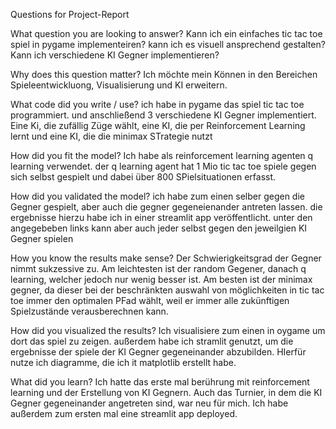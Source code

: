 Questions for Project-Report

What question you are looking to answer?
Kann ich ein einfaches tic tac toe spiel in pygame implementeiren? kann ich es visuell ansprechend gestalten? Kann ich verschiedene KI Gegner implementieren?

Why does this question matter?
Ich möchte mein Können in den Bereichen Spieleentwickluong, Visualisierung und KI erweitern.

What code did you write / use?
ich habe in pygame das spiel tic tac toe programmiert. und anschließend 3 verschiedene KI Gegner implementiert.
Eine Ki, die zufällig Züge wählt, eine KI, die per Reinforcement Learning lernt und eine KI, die die minimax STrategie nutzt

How did you fit the model?
Ich habe als reinforcement learning agenten q learning verwendet. der q learning agent hat 1 Mio tic tac toe spiele gegen sich selbst gespielt und dabei über 800 SPielsituationen erfasst.

How did you validated the model?
ich habe zum einen selber gegen die Gegner gespielt, aber auch die gegner gegeneienander antreten lassen. die ergebnisse hierzu habe ich in einer streamlit app veröffentlicht. unter den angegebeben links kann aber auch jeder selbst gegen den jeweilgien KI Gegner spielen

How you know the results make sense?
Der Schwierigkeitsgrad der Gegner nimmt sukzessive zu. Am leichtesten ist der random Gegener, danach q learning, welcher jedoch nur wenig besser ist. Am besten ist der minimax gegner, da dieser bei der beschränkten auswahl von möglichkeiten in tic tac toe immer den optimalen PFad wählt, weil er immer alle zukünftigen Spielzustände verausberechnen kann.

How did you visualized the results?
Ich visualisiere zum einen in oygame um dort das spiel zu zeigen. außerdem habe ich stramlit genutzt, um die ergebnisse der spiele der KI Gegner gegeneinander abzubilden. HIerfür nutze ich diagramme, die ich it matplotlib erstellt habe.

What did you learn?
Ich hatte das erste mal berührung mit reinforcement learning und der Erstellung von KI Gegnern. Auch das Turnier, in dem die KI Gegner gegeneinander angetreten sind, war neu für mich. Ich habe außerdem zum ersten mal eine streamlit app deployed.

